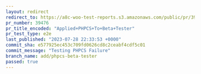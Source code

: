 ```yaml
---
layout: redirect
redirect_to: https://a8c-woo-test-reports.s3.amazonaws.com/public/pr/39476/e2e/index.html
pr_number: 39476
pr_title_encoded: "Applied+PHPCS+To+Beta+Tester"
pr_test_type: e2e
last_published: "2023-07-28 22:33:53 +0000"
commit_sha: e577925ec453c709fd0626cd8c2ceabf4cdf5c01
commit_message: "Testing PHPCS Failure"
branch_name: add/phpcs-beta-tester
passed: true
---
```

